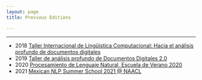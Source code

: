 ```yaml
---
layout: page
title: Previous Editions

---
```


----------
* 2018 [Taller Internacional de Lingüística Computacional: Hacia el análisis profundo de documentos digitales](http://dti.cua.uam.mx/tallerPLN2018/)
* 2019 [Taller de análisis profundo de Documentos Digitales 2.0](http://dti.cua.uam.mx/tallerPLN2019/)
* 2020 [Procesamiento de Lenguaje Natural, Escuela de Verano 2020](https://ampln.github.io/escuelaverano2020/index.html)
* 2021 [Mexican NLP Summer School 2021 @ NAACL](https://ampln.github.io/escuelaverano2021/index.html)

